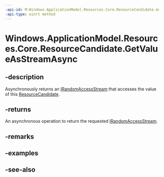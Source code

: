 ----api-id: M:Windows.ApplicationModel.Resources.Core.ResourceCandidate.GetValueAsStreamAsync
-api-type: winrt method
---<!-- Method syntaxpublic Windows.Foundation.IAsyncOperation<Windows.Storage.Streams.IRandomAccessStream> GetValueAsStreamAsync()--># Windows.ApplicationModel.Resources.Core.ResourceCandidate.GetValueAsStreamAsync## -descriptionAsynchronously returns an [IRandomAccessStream](http://msdn.microsoft.com/library/d2eceb3d-d13e-44c1-bfe2-1aa57f7432c6) that accesses the value of this [ResourceCandidate](resourcecandidate.md).## -returnsAn asynchronous operation to return the requested [IRandomAccessStream](http://msdn.microsoft.com/library/d2eceb3d-d13e-44c1-bfe2-1aa57f7432c6).## -remarks## -examples## -see-also